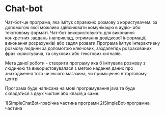 # Chat-bot

Чат-бот-це програма, яка імітує справжню розмову з користувачем. за допомогою якої можливо здійснювати комунікацію в аудіо- або текстовому форматі. Чат-бот використовують для виконання конкретних завдань (наприклад, отримання довідкової інформації, виконання розрахунків) або задля розваги.Програма імітує інтерактивну розмову людини за допомогою ключових, заздалегідь розрахованих фраз користувача, та слухових або текстових сигналів.

Мета даної роботи - створити програму яка б імітувала розмову з людиною та використовувалася з метою надання даних про знаходження того чи іншого магазина, чи приміщення в торговому центрі

Програма буде написана на мові програмування java та буде складатися з двух чистин або класів,а саме:

1)SimpleChatBot-графічна частина програми
2)SimpleBot-програмна частина
